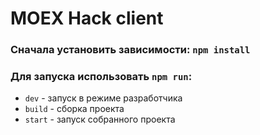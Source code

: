 # MOEX Hack client

### Сначала установить зависимости: `npm install`

### Для запуска использовать `npm run`:
- `dev` - запуск в режиме разработчика
- `build` - сборка проекта
- `start` - запуск собранного проекта
